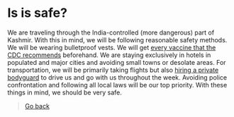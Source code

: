 # Is is safe?

We are traveling through the India-controlled (more dangerous) part of Kashmir. With this in mind, we will be following reasonable safety methods. We will be wearing bulletproof vests. We will get [every vaccine that the CDC recommends](https://wwwnc.cdc.gov/travel/destinations/traveler/none/pakistan?s_cid=ncezid-dgmq-travel-single-001) beforehand. We are staying exclusively in hotels in populated and major cities and avoiding small towns or desolate areas. For transportation, we will be primarily taking flights but also [hiring a private bodyguard](https://www.lasorsa.com/executive-protection-bodyguard-services/) to drive us and go with us throughout the week. Avoiding police confrontation and following all local laws will be our top priority. With these things in mind, we should be very safe.

> [Go back](.)
